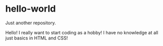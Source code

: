 # hello-world
Just another repository.



Hello! I really want to start coding as a hobby!
I have no knowledge at all just basics in HTML and CSS!
